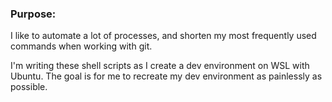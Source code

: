### Purpose:

  I like to automate a lot of processes, and shorten my most frequently used commands when working with git.
  
  I'm writing these shell scripts as I create a dev environment on WSL with Ubuntu. The goal is for me to recreate my dev environment as painlessly as possible.
  
  
